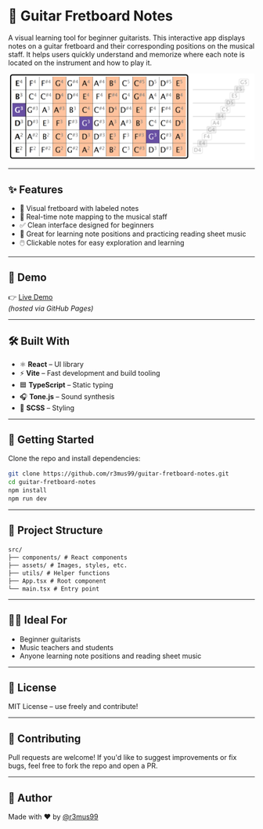 # 🎸 Guitar Fretboard Notes

A visual learning tool for beginner guitarists. This interactive app displays notes on a guitar fretboard and their corresponding positions on the musical staff. It helps users quickly understand and memorize where each note is located on the instrument and how to play it.

![Screenshot](./guitar-fret-notes-2.png)

---

## ✨ Features

- 🎵 Visual fretboard with labeled notes
- 🎼 Real-time note mapping to the musical staff
- ✅ Clean interface designed for beginners
- 🧠 Great for learning note positions and practicing reading sheet music
- 🖱️ Clickable notes for easy exploration and learning

---

## 📸 Demo

👉 [Live Demo](https://r3mus99.github.io/guitar-fretboard-notes/)  
*(hosted via GitHub Pages)*

---

## 🛠️ Built With

- ⚛️ **React** – UI library
- ⚡ **Vite** – Fast development and build tooling
- 🟦 **TypeScript** – Static typing
- 🎧 **Tone.js** – Sound synthesis
- 🎨 **SCSS** – Styling

---

## 🚀 Getting Started

Clone the repo and install dependencies:

```bash
git clone https://github.com/r3mus99/guitar-fretboard-notes.git
cd guitar-fretboard-notes
npm install
npm run dev
```

---

## 📁 Project Structure
```
src/
├── components/ # React components
├── assets/ # Images, styles, etc.
├── utils/ # Helper functions
├── App.tsx # Root component
└── main.tsx # Entry point
```


---

## 🧑‍🎓 Ideal For

- Beginner guitarists  
- Music teachers and students  
- Anyone learning note positions and reading sheet music  

---

## 📃 License

MIT License – use freely and contribute!

---

## 🙌 Contributing

Pull requests are welcome! If you'd like to suggest improvements or fix bugs, feel free to fork the repo and open a PR.

---

## 👤 Author

Made with ❤️ by [@r3mus99](https://github.com/r3mus99)
